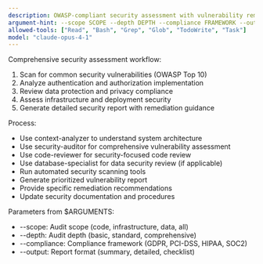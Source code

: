 ```yaml
---
description: OWASP-compliant security assessment with vulnerability remediation
argument-hint: --scope SCOPE --depth DEPTH --compliance FRAMEWORK --output FORMAT
allowed-tools: ["Read", "Bash", "Grep", "Glob", "TodoWrite", "Task"]
model: "claude-opus-4-1"
---
```


Comprehensive security assessment workflow:
1. Scan for common security vulnerabilities (OWASP Top 10)
2. Analyze authentication and authorization implementation
3. Review data protection and privacy compliance
4. Assess infrastructure and deployment security
5. Generate detailed security report with remediation guidance

Process:
- Use context-analyzer to understand system architecture
- Use security-auditor for comprehensive vulnerability assessment
- Use code-reviewer for security-focused code review
- Use database-specialist for data security review (if applicable)
- Run automated security scanning tools
- Generate prioritized vulnerability report
- Provide specific remediation recommendations
- Update security documentation and procedures

Parameters from $ARGUMENTS:
- --scope: Audit scope (code, infrastructure, data, all)
- --depth: Audit depth (basic, standard, comprehensive)
- --compliance: Compliance framework (GDPR, PCI-DSS, HIPAA, SOC2)
- --output: Report format (summary, detailed, checklist)